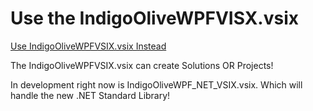 # Use the IndigoOliveWPFVISX.vsix

[Use IndigoOliveWPFVSIX.vsix Instead](../ReadMe.md)

The IndigoOliveWPFVSIX.vsix can create Solutions OR Projects!

In development right now is IndigoOliveWPF_NET_VSIX.vsix. Which will handle the new .NET Standard Library!

